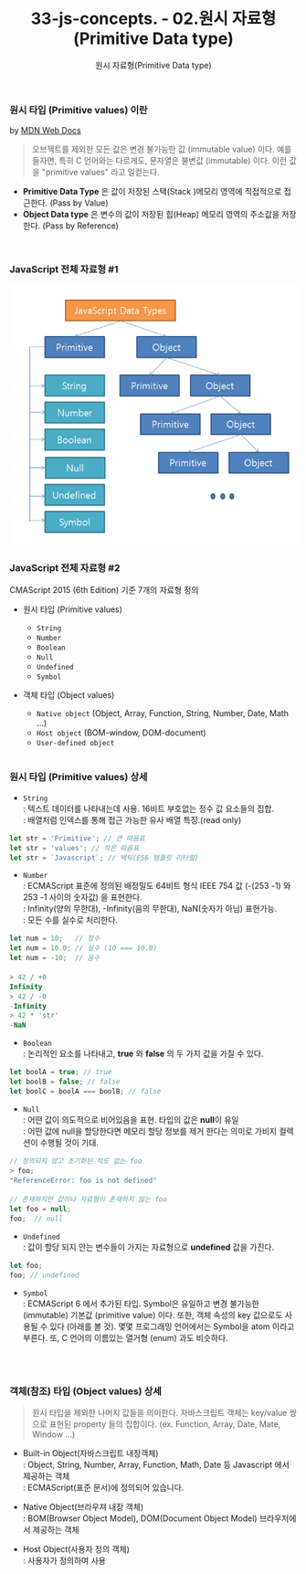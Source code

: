﻿---
layout: post
title: 33-js-concepts. - 02.원시 자료형(Primitive Data type)
subtitle: 02. 원시 자료형(Primitive Data type)
tags: [33-js-concepts]
image: /img/posts/2019-02-21-모든 자바스크립트 개발자가 알아야 하는 33가지 개념.jpg
comments: true
---

### 원시 타입 (Primitive values) 이란

by [MDN Web Docs](https://developer.mozilla.org/ko/docs/Web/JavaScript/Data_structures)

> 오브젝트를 제외한 모든 값은 변경 불가능한 값 (immutable value) 이다. 예를 들자면, 특히 C 언어와는 다르게도, 문자열은 불변값 (immutable) 이다. 이런 값을 "primitive values" 라고 일컫는다.

- **Primitive Data Type** 은 값이 저장된 스택(Stack )메모리 영역에 직접적으로 접근한다. (Pass by Value)
- **Object Data type** 은 변수의 값이 저장된 힙(Heap) 메모리 영역의 주소값을 저장한다. (Pass by Reference)

<br />

### JavaScript 전체 자료형 #1

<img src="/assets/images/post/20190226/2019-02-26-33-js-concepts-02-primitive-data-type.PNG">

<br />

### JavaScript 전체 자료형 #2

CMAScript 2015 (6th Edition) 기준 7개의 자료형 정의

- 원시 타입 (Primitive values)
  - `String`
  - `Number`
  - `Boolean`
  - `Null`
  - `Undefined`
  - `Symbol`
- 객체 타입 (Object values)

  - `Native object` (Object, Array, Function, String, Number, Date, Math ...)
  - `Host object` (BOM-window, DOM-document)
  - `User-defined object`

  <br />

### 원시 타입 (Primitive values) 상세

- `String`  
  : 텍스트 데이터를 나타내는데 사용. 16비트 부호없는 정수 값 요소들의 집합.  
  : 배열처럼 인덱스를 통해 접근 가능한 유사 배열 특징.(read only)

```javascript
let str = 'Primitive'; // 큰 따옴표
let str = 'values'; // 작은 따옴표
let str = `Javascript`; // 백틱(ES6 템플릿 리터럴)
```

- `Number`  
  : ECMAScript 표준에 정의된 배정밀도 64비트 형식 IEEE 754 값 (-(253 -1) 와 253 -1 사이의 숫자값) 을 표현한다.  
  : Infinity(양의 무한대), -Infinity(음의 무한대), NaN(숫자가 아님) 표현가능.  
  : 모든 수를 실수로 처리한다.

```javascript
let num = 10;   // 정수
let num = 10.0; // 실수 (10 === 10.0)
let num = -10;  // 음수

> 42 / +0
Infinity
> 42 / -0
-Infinity
> 42 * 'str'
-NaN
```

- `Boolean`  
  : 논리적인 요소를 나타내고, **true** 와 **false** 의 두 가지 값을 가질 수 있다.

```javascript
let boolA = true; // true
let boolB = false; // false
let boolC = boolA === boolB; // false
```

- `Null`  
  : 어떤 값이 의도적으로 비어있음을 표현. 타입의 값은 **null**이 유일  
  : 어떤 값에 null을 할당한다면 메모리 할당 정보를 제거 한다는 의미로 가비지 컬렉션이 수행될 것이 기대.

```javascript
// 정의되지 않고 초기화된 적도 없는 foo
> foo;
"ReferenceError: foo is not defined"

// 존재하지만 값이나 자료형이 존재하지 않는 foo
let foo = null;
foo;  // null
```

- `Undefined`  
  : 값이 할당 되지 안는 변수들이 가지는 자료형으로 **undefined** 값을 가진다.

```javascript
let foo;
foo; // undefined
```

- `Symbol`  
  : ECMAScript 6 에서 추가된 타입. Symbol은 유일하고 변경 불가능한 (immutable) 기본값 (primitive value) 이다. 또한, 객체 속성의 key 값으로도 사용될 수 있다 (아래를 볼 것). 몇몇 프로그래밍 언어에서는 Symbol을 atom 이라고 부른다. 또, C 언어의 이름있는 열거형 (enum) 과도 비슷하다.

<br /> 
<br />

### 객체(참조) 타입 (Object values) 상세

> 원시 타입을 제외한 나머지 값들을 의미한다. 자바스크립트 객체는 key/value 쌍으로 표현된 property 들의 집합이다. (ex. Function, Array, Date, Mate, Window ...)

- Built-in Object(자바스크립트 내장객체)  
  : Object, String, Number, Array, Function, Math, Date 등 Javascript 에서 제공하는 객체  
  : ECMAScript(표준 문서)에 정의되어 있습니다.

- Native Object(브라우져 내장 객체)  
  : BOM(Browser Object Model), DOM(Document Object Model) 브라우저에서 제공하는 객체

- Host Object(사용자 정의 객체)  
  : 사용자가 정의하여 사용
